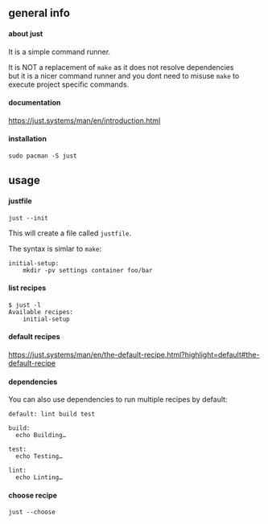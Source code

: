 ## general info

#### about just

It is a simple command runner.

It is NOT a replacement of `make` as it does not resolve dependencies \
but it is a nicer command runner and you dont need to misuse `make` to \
execute project specific commands.

#### documentation

https://just.systems/man/en/introduction.html

#### installation

```
sudo pacman -S just
```

## usage

#### justfile

```
just --init
```

This will create a file called `justfile`.

The syntax is simlar to `make`:
```
initial-setup:
	mkdir -pv settings container foo/bar
```

#### list recipes

```
$ just -l
Available recipes:
    initial-setup
```

#### default recipes

https://just.systems/man/en/the-default-recipe.html?highlight=default#the-default-recipe

#### dependencies

You can also use dependencies to run multiple recipes by default:

```
default: lint build test

build:
  echo Building…

test:
  echo Testing…

lint:
  echo Linting…
```

#### choose recipe

```
just --choose
```
